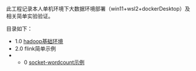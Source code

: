 此工程记录本人单机环境下大数据环境部署（win11+wsl2+dockerDesktop）及相关简单实验验证。

目录如下：
- 1.0 [hadoop基础环境](https://github.com/linshenkx/bigdata-lab/tree/master/1.0.env-hadoop)
- 2.0 flink简单示例
- - 0 [socket-wordcount示例](https://github.com/linshenkx/bigdata-lab/tree/master/2.0.flink/0.quickstart)